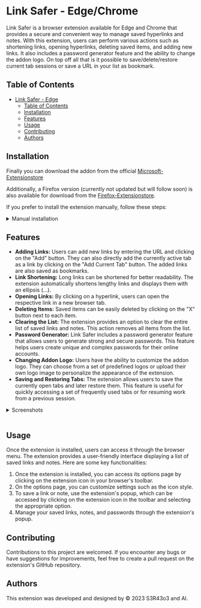 # Link Safer - Edge/Chrome

Link Safer is a browser extension available for Edge and Chrome that provides a secure and convenient way to manage saved hyperlinks and notes. With this extension, users can perform various actions such as shortening links, opening hyperlinks, deleting saved items, and adding new links. It also includes a password generator feature and the ability to change the addon logo. On top off all that is it possible to save/delete/restore current tab sessions or save a URL in your list as bookmark.

## Table of Contents

- [Link Safer - Edge](#link-safer---edge)
  - [Table of Contents](#table-of-contents)
  - [Installation](#installation)
  - [Features](#features)
  - [Usage](#usage)
  - [Contributing](#contributing)
  - [Authors](#authors)


## Installation

Finally you can download the addon from the official [Microsoft-Extensionstore](https://microsoftedge.microsoft.com/addons/detail/link-safer/anmopkdaijlnkbanjbfkofbbhcplceof)

Additionally, a Firefox version (currently not updated but will follow soon) is also available for download from the [Firefox-Extensionstore](https://addons.mozilla.org/de/firefox/addon/linksafer/?utm_source=addons.mozilla.org&utm_medium=referral&utm_content=search).

If you prefer to install the extension manually, follow these steps:

<details>
    <summary>Manual installation</summary>
    <br>

1. Download the extension package from the [Releases](https://github.com/S3R43o3/link-safer/releases) page.
2. Extract the package to a local directory.
3. Open your browser's extension management page:
   - For Microsoft Edge: Go to `edge://extensions`.
   - For Google Chrome: Go to `chrome://extensions`.
4. Enable the developer mode (toggle switch or checkbox).
5. Click on "Load unpacked" or "Load extension" button.
6. Select the extracted directory of the extension.

</details>

## Features

- **Adding Links:** Users can add new links by entering the URL and clicking on the "Add" button. They can also directly add the currently active tab as a link by clicking on the "Add Current Tab" button. The added links are also saved as bookmarks.
- **Link Shortening:** Long links can be shortened for better readability. The extension automatically shortens lengthy links and displays them with an ellipsis (...).
- **Opening Links:** By clicking on a hyperlink, users can open the respective link in a new browser tab.
- **Deleting Items:** Saved items can be easily deleted by clicking on the "X" button next to each item.
- **Clearing the List:** The extension provides an option to clear the entire list of saved links and notes. This action removes all items from the list.
- **Password Generator:** Link Safer includes a password generator feature that allows users to generate strong and secure passwords. This feature helps users create unique and complex passwords for their online accounts.
- **Changing Addon Logo:** Users have the ability to customize the addon logo. They can choose from a set of predefined logos or upload their own logo image to personalize the appearance of the extension.
- **Saving and Restoring Tabs:** The extension allows users to save the currently open tabs and later restore them. This feature is useful for quickly accessing a set of frequently used tabs or for resuming work from a previous session.

<details>
    <summary>Screenshots</summary>
    <br>

- ![Addon Preview](assets/img/addon_preview.png)
- ![Option Preview](assets/img/options_preview.png)
- ![Password Generator Preview](assets/img/passgen_preview.png)

</details>
<br>

## Usage

Once the extension is installed, users can access it through the browser menu. The extension provides a user-friendly interface displaying a list of saved links and notes. Here are some key functionalities:

1. Once the extension is installed, you can access its options page by clicking on the extension icon in your browser's toolbar.
2. On the options page, you can customize settings such as the icon style.
3. To save a link or note, use the extension's popup, which can be accessed by clicking on the extension icon in the toolbar and selecting the appropriate option.
4. Manage your saved links, notes, and passwords through the extension's popup.


## Contributing

Contributions to this project are welcomed. If you encounter any bugs or have suggestions for improvements, feel free to create a pull request on the extension's GitHub repository.

## Authors

This extension was developed and designed by &copy; 2023 S3R43o3 and AI.
